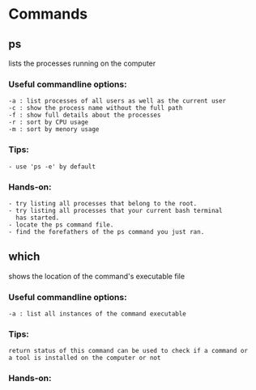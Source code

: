 # Commands

## ps
lists the processes running on the computer

### Useful commandline options:
    -a : list processes of all users as well as the current user
    -c : show the process name without the full path
    -f : show full details about the processes
    -r : sort by CPU usage
    -m : sort by menory usage

### Tips:
    - use 'ps -e' by default 

### Hands-on:
    - try listing all processes that belong to the root.
    - try listing all processes that your current bash terminal 
      has started.
    - locate the ps command file.
    - find the forefathers of the ps command you just ran.


## which
shows the location of the command's executable file

### Useful commandline options:
    -a : list all instances of the command executable

### Tips:
    return status of this command can be used to check if a command or
    a tool is installed on the computer or not

### Hands-on:
    
